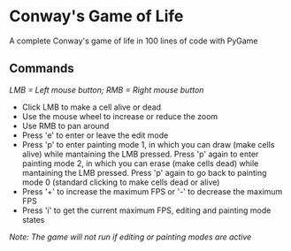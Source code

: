 # Conway's Game of Life
A complete Conway's game of life in 100 lines of code with PyGame

## Commands
*LMB = Left mouse button; RMB = Right mouse button*
- Click LMB to make a cell alive or dead
- Use the mouse wheel to increase or reduce the zoom
- Use RMB to pan around
- Press 'e' to enter or leave the edit mode
- Press 'p' to enter painting mode 1, in which you can draw (make cells alive) while mantaining the LMB pressed. Press 'p' again to enter painting mode 2, in which you can erase (make cells dead) while mantaining the LMB pressed. Press 'p' again to go back to painting mode 0 (standard clicking to make cells dead or alive)
- Press '+' to increase the maximum FPS or '-' to decrease the maximum FPS
- Press 'i' to get the current maximum FPS, editing and painting mode states

*Note: The game will not run if editing or painting modes are active*
